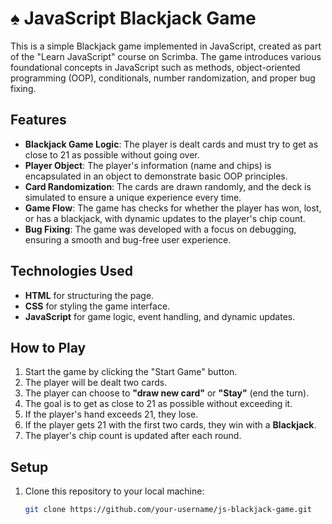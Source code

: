 # ♠ JavaScript Blackjack Game 

This is a simple Blackjack game implemented in JavaScript, created as part of the "Learn JavaScript" course on Scrimba. The game introduces various foundational concepts in JavaScript such as methods, object-oriented programming (OOP), conditionals, number randomization, and proper bug fixing.

## Features

- **Blackjack Game Logic**: The player is dealt cards and must try to get as close to 21 as possible without going over.
- **Player Object**: The player's information (name and chips) is encapsulated in an object to demonstrate basic OOP principles.
- **Card Randomization**: The cards are drawn randomly, and the deck is simulated to ensure a unique experience every time.
- **Game Flow**: The game has checks for whether the player has won, lost, or has a blackjack, with dynamic updates to the player's chip count.
- **Bug Fixing**: The game was developed with a focus on debugging, ensuring a smooth and bug-free user experience.

## Technologies Used

- **HTML** for structuring the page.
- **CSS** for styling the game interface.
- **JavaScript** for game logic, event handling, and dynamic updates.

## How to Play

1. Start the game by clicking the "Start Game" button.
2. The player will be dealt two cards.
3. The player can choose to **"draw new card"** or **"Stay"** (end the turn).
4. The goal is to get as close to 21 as possible without exceeding it.
5. If the player's hand exceeds 21, they lose.
6. If the player gets 21 with the first two cards, they win with a **Blackjack**.
7. The player's chip count is updated after each round.

## Setup

1. Clone this repository to your local machine:
   ```bash
   git clone https://github.com/your-username/js-blackjack-game.git
